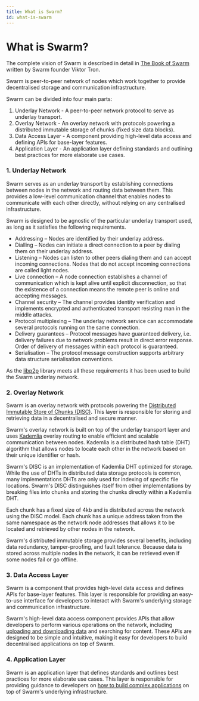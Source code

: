 ```yaml
---
title: What is Swarm?
id: what-is-swarm
---
```


# What is Swarm?

The complete vision of Swarm is described in detail in [The Book of Swarm](https://www.ethswarm.org/The-Book-of-Swarm.pdf) written by Swarm founder Viktor Tron.

Swarm is peer-to-peer network of nodes which work together to provide decentralised storage and communication infrastructure.

Swarm can be divided into four main parts:

1. Underlay Network - A peer-to-peer network protocol to serve as underlay transport.
2. Overlay Network - An overlay network with protocols powering a distributed immutable storage of chunks (fixed size data blocks).
3. Data Access Layer - A component providing high-level data access and defining APIs for base-layer features.
4. Application Layer - An application layer defining standards and outlining best practices for more elaborate use cases.

### 1. Underlay Network

Swarm serves as an underlay transport by establishing connections between nodes in the network and routing data between them. This provides a low-level communication channel that enables nodes to communicate with each other directly, without relying on any centralised infrastructure.

Swarm is designed to be agnostic of the particular underlay transport used, as long as it satisfies the following requirements.

- Addressing – Nodes are identified by their underlay address.
- Dialling – Nodes can initiate a direct connection to a peer by dialing them on
  their underlay address.
- Listening – Nodes can listen to other peers dialing them and can accept incoming
  connections. Nodes that do not accept incoming connections are called light
  nodes.
- Live connection – A node connection establishes a channel of communication which
  is kept alive until explicit disconnection, so that the existence of a connection
  means the remote peer is online and accepting messages.
- Channel security – The channel provides identity verification and implements
  encrypted and authenticated transport resisting man in the middle attacks.
- Protocol multiplexing – The underlay network service can accommodate several
  protocols running on the same connection.
- Delivery guarantees – Protocol messages have guaranteed delivery, i.e. delivery
  failures due to network problems result in direct error response. Order of delivery
  of messages within each protocol is guaranteed.
- Serialisation – The protocol message construction supports arbitrary data structure
  serialisation conventions.

As the [libp2p](https://libp2p.io/) library meets all these requirements it has been used to build the Swarm underlay network.

### 2. Overlay Network

Swarm is an overlay network with protocols powering the [Distributed Immutable Store of Chunks (DISC)](/docs/learn/technology/DISC/). This layer is responsible for storing and retrieving data in a decentralised and secure manner.

Swarm's overlay network is built on top of the underlay transport layer and uses [Kademlia](/docs/learn/glossary#kademlia) overlay routing to enable efficient and scalable communication between nodes. Kademlia is a distributed hash table (DHT) algorithm that allows nodes to locate each other in the network based on their unique identifier or hash.

Swarm's DISC is an implementation of Kademlia DHT optimized for storage. While the use of DHTs in distributed data storage protocols is common, many implementations DHTs are only used for indexing of specific file locations. Swarm's DISC distinguishes itself from other implementations by breaking files into chunks and storing the chunks directly within a Kademlia DHT.

Each chunk has a fixed size of 4kb and is distributed across the network using the DISC model. Each chunk has a unique address taken from the same namespace as the network node addresses that allows it to be located and retrieved by other nodes in the network.

Swarm's distributed immutable storage provides several benefits, including data redundancy, tamper-proofing, and fault tolerance. Because data is stored across multiple nodes in the network, it can be retrieved even if some nodes fail or go offline.

### 3. Data Access Layer

Swarm is a component that provides high-level data access and defines APIs for base-layer features. This layer is responsible for providing an easy-to-use interface for developers to interact with Swarm's underlying storage and communication infrastructure.

Swarm's high-level data access component provides APIs that allow developers to perform various operations on the network, including [uploading and downloading data](/docs/develop/access-the-swarm/upload-and-download) and searching for content. These APIs are designed to be simple and intuitive, making it easy for developers to build decentralised applications on top of Swarm.

### 4. Application Layer

Swarm is an application layer that defines standards and outlines best practices for more elaborate use cases. This layer is responsible for providing guidance to developers on [how to build complex applications](/docs/develop/introduction) on top of Swarm's underlying infrastructure.
